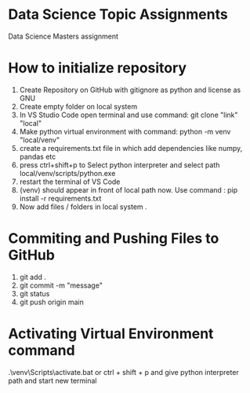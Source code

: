 # Data Science Topic Assignments
Data Science Masters assignment 

# How to initialize repository
1. Create Repository on GitHub with gitignore as python and license as GNU
2. Create empty folder on local system 
3. In VS Studio Code open terminal and use command:  git clone "link" "local"
4. Make python virtual environment with command: python -m venv "local/venv"
5. create a requirements.txt file in which add dependencies like numpy, pandas etc
6. press ctrl+shift+p to Select python interpreter and select path local/venv/scripts/python.exe
7. restart the terminal of VS Code
8. (venv) should appear in front of local path now. Use command : pip install -r requirements.txt
9. Now add files / folders in local system .

# Commiting and Pushing Files to GitHub
1. git add .
2. git commit -m "message"
3. git status
4. git push origin main

# Activating Virtual Environment command
.\venv\Scripts\activate.bat
or
ctrl + shift + p and give python interpreter path and start new terminal
